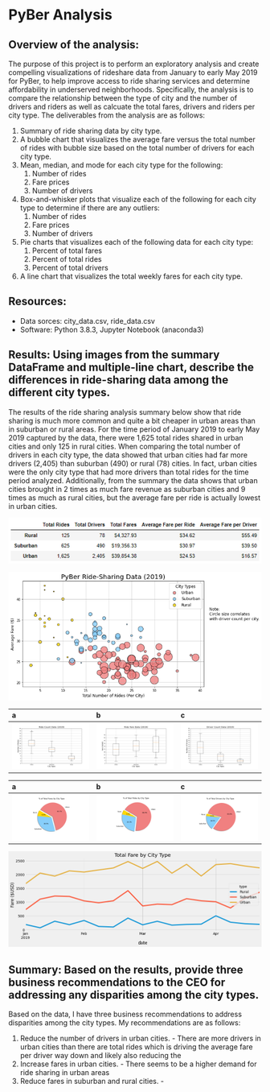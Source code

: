 # PyBer Analysis

## Overview of the analysis:

The purpose of this project is to perform an exploratory analysis and create compelling visualizations of rideshare data from January to early May 2019 for PyBer, to help improve access to ride sharing services and determine affordability in underserved neighborhoods.  Specifically, the analysis is to compare the relationship between the type of city and the number of drivers and riders as well as calcuate the total fares, drivers and riders per city type.  The deliverables from the analysis are as follows:

   1. Summary of ride sharing data by city type.
   2. A bubble chart that visualizes the average fare versus the total number of rides with bubble size based on the total number of drivers for each city type.
   3. Mean, median, and mode for each city type for the following:
        1. Number of rides
        2. Fare prices
        3. Number of drivers
   4. Box-and-whisker plots that visualize each of the following for each city type to determine if there are any outliers:
        1. Number of rides
        2. Fare prices
        3. Number of drivers
   5. Pie charts that visualizes each of the following data for each city type:
        1. Percent of total fares
        2. Percent of total rides
        3. Percent of total drivers
   6. A line chart that visualizes the total weekly fares for each city type. 

## Resources:
* Data sorces: city_data.csv, ride_data.csv
* Software: Python 3.8.3, Jupyter Notebook (anaconda3)

## Results: Using images from the summary DataFrame and multiple-line chart, describe the differences in ride-sharing data among the different city types.

The results of the ride sharing analysis summary below show that ride sharing is much more common and quite a bit cheaper in urban areas than in suburban or rural areas.  For the time period of January 2019 to early May 2019 captured by the data, there were 1,625 total rides shared in urban cities and only 125 in rural cities.  When comparing the total number of drivers in each city type, the data showed that urban cities had far more drivers (2,405) than suburban (490) or rural (78) cities.  In fact, urban cities were the only city type that had more drivers than total rides for the time period analyzed.  Additionally, from the summary the data shows that urban cities brought in 2 times as much fare revenue as suburban cities and 9 times as much as rural cities, but the average fare per ride is actually lowest in urban cities.

![Ride_Sharing_Summary](Analysis/summary.png)


![Bubbble_chart](Analysis/Fig1.png)

| a | b | c |
|:----|:----|:----|
| ![Total_Fares Stats](Analysis/Fig2.png) | ![Total_Rides_Stats](Analysis/Fig3.png) | ![Total_Drivers_Stats](Analysis/Fig4.png) |


| a | b | c |
|:----|:----|:----|
| ![Total_Fares Pie](Analysis/Fig5.png) | ![Total_Rides_Pie](Analysis/Fig6.png) | ![Total_Drivers_Pie](Analysis/Fig7.png) |

![Weekly_Fares Chart](Analysis/Fig8.png)


## Summary: Based on the results, provide three business recommendations to the CEO for addressing any disparities among the city types.

Based on the data, I have three business recommendations to address disparities among the city types.  My recommendations are as follows:
  1. Reduce the number of drivers in urban cities. - There are more drivers in urban cities than there are total rides which is driving the average fare per driver way down and likely also reducing the  
  2. Increase fares in urban cities. - There seems to be a higher demand for ride sharing in urban areas 
  3. Reduce fares in suburban and rural cities. - 
